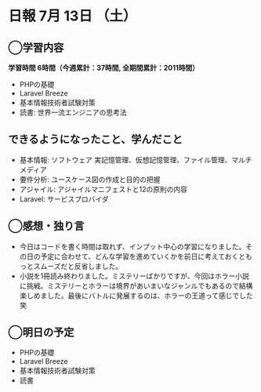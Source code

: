 # 日報  7月 13日 （土）

## ◯学習内容

**学習時間  6時間（今週累計：37時間, 全期間累計：2011時間）**

- PHPの基礎
- Laravel Breeze
- 基本情報技術者試験対策
- 読書: 世界一流エンジニアの思考法

## できるようになったこと、学んだこと

- 基本情報: ソフトウェア 実記憶管理、仮想記憶管理、ファイル管理、マルチメディア
- 要件分析: ユースケース図の作成と目的の把握
- アジャイル: アジャイルマニフェストと12の原則の内容
- Laravel: サービスプロバイダ

## ◯感想・独り言

- 今日はコードを書く時間は取れず、インプット中心の学習になりました。その日の予定に合わせて、どんな学習を進めていくかを前日に考えておくともっとスムーズだと反省しました。
- 小説を1冊読み終わりました。ミステリーばかりですが、今回はホラー小説に挑戦。ミステリーとホラーは境界があいまいなジャンルでもあるので結構楽しめました。最後にバトルに発展するのは、ホラーの王道って感じでした笑

## ◯明日の予定

- PHPの基礎
- Laravel Breeze
- 基本情報技術者試験対策
- 読書
